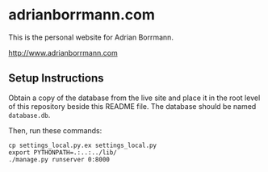 adrianborrmann.com
==================

This is the personal website for Adrian Borrmann.

<http://www.adrianborrmann.com>

Setup Instructions
------------------

Obtain a copy of the database from the live site and place it in the root level of this repository beside this README file. The database should be named `database.db`.

Then, run these commands:

    cp settings_local.py.ex settings_local.py
    export PYTHONPATH=.:..:../lib/
    ./manage.py runserver 0:8000
